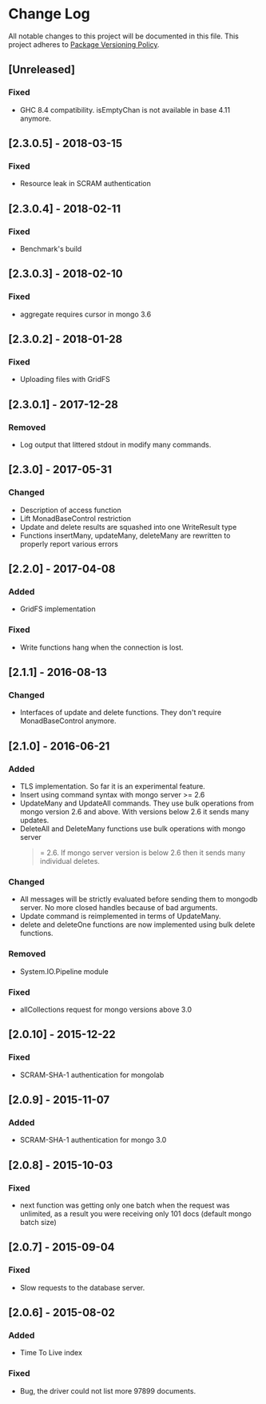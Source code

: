 # Change Log
All notable changes to this project will be documented in this file.
This project adheres to [Package Versioning Policy](https://wiki.haskell.org/Package_versioning_policy).

## [Unreleased]

### Fixed
- GHC 8.4 compatibility. isEmptyChan is not available in base 4.11 anymore.

## [2.3.0.5] - 2018-03-15

### Fixed
- Resource leak in SCRAM authentication

## [2.3.0.4] - 2018-02-11

### Fixed
- Benchmark's build

## [2.3.0.3] - 2018-02-10

### Fixed
- aggregate requires cursor in mongo 3.6

## [2.3.0.2] - 2018-01-28

### Fixed
- Uploading files with GridFS

## [2.3.0.1] - 2017-12-28

### Removed
- Log output that littered stdout in modify many commands.

## [2.3.0] - 2017-05-31

### Changed
- Description of access function
- Lift MonadBaseControl restriction
- Update and delete results are squashed into one WriteResult type
- Functions insertMany, updateMany, deleteMany are rewritten to properly report
  various errors

## [2.2.0] - 2017-04-08

### Added
- GridFS implementation

### Fixed
- Write functions hang when the connection is lost.

## [2.1.1] - 2016-08-13

### Changed
- Interfaces of update and delete functions. They don't require MonadBaseControl
anymore.

## [2.1.0] - 2016-06-21

### Added
- TLS implementation. So far it is an experimental feature.
- Insert using command syntax with mongo server >= 2.6
- UpdateMany and UpdateAll commands. They use bulk operations from mongo
  version 2.6 and above. With versions below 2.6 it sends many updates.
- DeleteAll and DeleteMany functions use bulk operations with mongo server
  >= 2.6. If mongo server version is below 2.6 then it sends many individual
  deletes.

### Changed
- All messages will be strictly evaluated before sending them to mongodb server.
No more closed handles because of bad arguments.
- Update command is reimplemented in terms of UpdateMany.
- delete and deleteOne functions are now implemented using bulk delete
  functions.

### Removed
- System.IO.Pipeline module

### Fixed
- allCollections request for mongo versions above 3.0

## [2.0.10] - 2015-12-22

### Fixed
- SCRAM-SHA-1 authentication for mongolab

## [2.0.9] - 2015-11-07

### Added
- SCRAM-SHA-1 authentication for mongo 3.0

## [2.0.8] - 2015-10-03

### Fixed
- next function was getting only one batch when the request was unlimited,
  as a result you were receiving only 101 docs (default mongo batch size)

## [2.0.7] - 2015-09-04

### Fixed
- Slow requests to the database server.

## [2.0.6] - 2015-08-02

### Added
- Time To Live index

### Fixed
- Bug, the driver could not list more 97899 documents.
